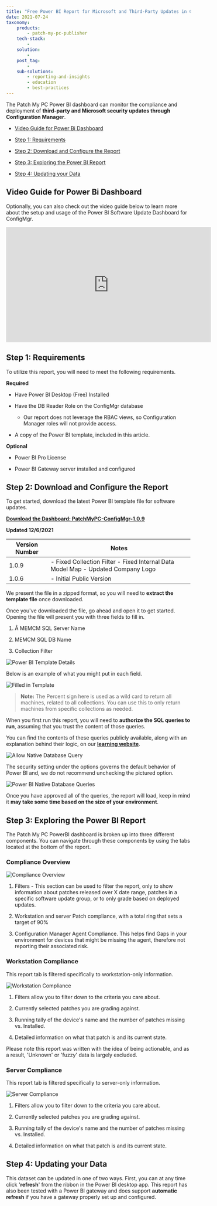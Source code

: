 ```yaml
---
title: "Free Power BI Report for Microsoft and Third-Party Updates in Configuration Manager"
date: 2021-07-24
taxonomy:
    products:
        - patch-my-pc-publisher
    tech-stack:
        - 
    solution:
        - 
    post_tag:
        - 
    sub-solutions:
        - reporting-and-insights
        - education
        - best-practices
---
```


The Patch My PC Power BI dashboard can monitor the compliance and deployment of **third-party and Microsoft security updates through Configuration Manager**.

- [Video Guide for Power Bi Dashboard](#video-guide)

- [Step 1: Requirements](#topic1)

- [Step 2: Download and Configure the Report](#topic2)

- [Step 3: Exploring the Power BI Report](#topic3)

- [Step 4: Updating your Data](#topic4)

## Video Guide for Power Bi Dashboard

Optionally, you can also check out the video guide below to learn more about the setup and usage of the Power BI Software Update Dashboard for ConfigMgr.

<iframe title="YouTube video player" src="https://www.youtube.com/embed/OAKwkZLrClY" width="560" height="315" frameborder="0" allowfullscreen="allowfullscreen" data-cookieconsent="ignore"></iframe>

## Step 1: Requirements

To utilize this report, you will need to meet the following requirements.

**Required**

- Have Power BI Desktop (Free) Installed

- Have the DB Reader Role on the ConfigMgr database
    - Our report does not leverage the RBAC views, so Configuration Manager roles will not provide access.

- A copy of the Power BI template, included in this article.

**Optional**

- Power BI Pro License

- Power BI Gateway server installed and configured

## Step 2: Download and Configure the Report

To get started, download the latest Power BI template file for software updates.

**[Download the Dashboard: PatchMyPC-ConfigMgr-1.0.9](https://patchmypc.com/app/uploads/2025/06/PatchMyPC-ConfigMgr-1.0.9.zip)**

**Updated 12/6/2021**

| **Version Number** | **Notes** |
| --- | --- |
| 1.0.9 |   - Fixed Collection Filter - Fixed Internal Data Model Map - Updated Company Logo   |
| 1.0.6 |   - Initial Public Version   |

We present the file in a zipped format, so you will need to **extract the template file** once downloaded.

Once you've downloaded the file, go ahead and open it to get started. Opening the file will present you with three fields to fill in.

1. Â MEMCM SQL Server Name

3. MEMCM SQL DB Name

5. Collection Filter

![Power BI Template Details](/_images/Snag_1b93d6aa.png "Power BI Template Details")

Below is an example of what you might put in each field.

![Filled in Template](/_images/Snag_1b9668fd.png "Filled in Template")

> **Note:** The Percent sign here is used as a wild card to return all machines, related to all collections. You can use this to only return machines from specific collections as needed.

When you first run this report, you will need to **authorize the SQL queries to run**, assuming that you trust the content of those queries.

You can find the contents of these queries publicly available, along with an explanation behind their logic, on our **[learning website](https://learn.patchmypc.com/patch-my-pc-extras/patch-my-pc-power-bi-queries)**.

![Allow Native Database Query](/_images/Snag_385497.png "Allow Native Database Query")

The security setting under the options governs the default behavior of Power BI and, we do not recommend unchecking the pictured option.

![Power BI Native Database Queries](/_images/Snag_3222a7.png "Power BI Native Database Queries")

Once you have approved all of the queries, the report will load, keep in mind it **may take some time based on the size of your environment**.

## Step 3: Exploring the Power BI Report

The Patch My PC PowerBI dashboard is broken up into three different components. You can navigate through these components by using the tabs located at the bottom of the report.

### Compliance Overview

![Compliance Overview](/_images/Snag_464707.png "Compliance Overview")

1. Filters - This section can be used to filter the report, only to show information about patches released over X date range, patches in a specific software update group, or to only grade based on deployed updates.

3. Workstation and server Patch compliance, with a total ring that sets a target of 90%

5. Configuration Manager Agent Compliance. This helps find Gaps in your environment for devices that might be missing the agent, therefore not reporting their associated risk.

### Workstation Compliance

This report tab is filtered specifically to workstation-only information.

![Workstation Compliance](/_images/Snag_4e4e63.png "Workstation Compliance")

1. Filters allow you to filter down to the criteria you care about.

3. Currently selected patches you are grading against.

5. Running tally of the device's name and the number of patches missing vs. Installed.

7. Detailed information on what that patch is and its current state.

Please note this report was written with the idea of being actionable, and as a result, 'Unknown' or 'fuzzy' data is largely excluded.

### Server Compliance

This report tab is filtered specifically to server-only information.

![Server Compliance](/_images/Snag_a6be57.png "Server Compliance")

1. Filters allow you to filter down to the criteria you care about.

3. Currently selected patches you are grading against.

5. Running tally of the device's name and the number of patches missing vs. Installed.

7. Detailed information on what that patch is and its current state.

## Step 4: Updating your Data

This dataset can be updated in one of two ways. First, you can at any time click '**refresh**' from the ribbon in the Power BI desktop app. This report has also been tested with a Power BI gateway and does support **automatic refresh** if you have a gateway properly set up and configured.